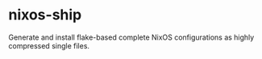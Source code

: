 # nixos-ship

Generate and install flake-based complete NixOS configurations as highly compressed single files.


